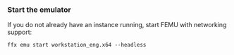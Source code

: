 ### Start the emulator

If you do not already have an instance running, start FEMU with networking
support:

```posix-terminal
ffx emu start workstation_eng.x64 --headless
```
